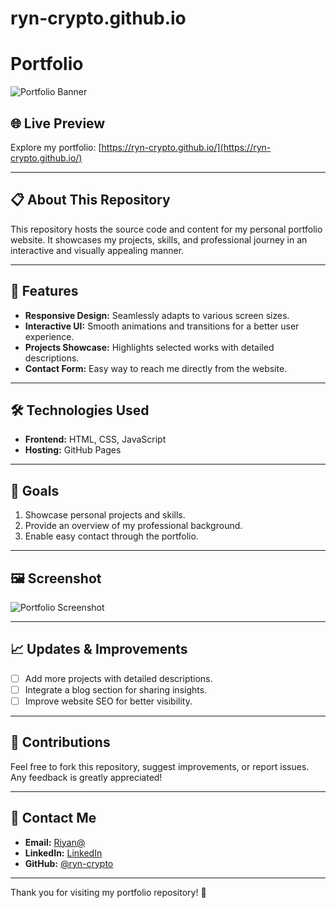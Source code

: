 # ryn-crypto.github.io

# Portfolio

![Portfolio Banner](https://via.placeholder.com/1200x300.png?text=Welcome+to+My+Portfolio)

## 🌐 Live Preview

Explore my portfolio: [https://ryn-crypto.github.io/](https://ryn-crypto.github.io/)

---

## 📋 About This Repository

This repository hosts the source code and content for my personal portfolio website. It showcases my projects, skills, and professional journey in an interactive and visually appealing manner.

---

## 🚀 Features

- **Responsive Design:** Seamlessly adapts to various screen sizes.
- **Interactive UI:** Smooth animations and transitions for a better user experience.
- **Projects Showcase:** Highlights selected works with detailed descriptions.
- **Contact Form:** Easy way to reach me directly from the website.

---

## 🛠️ Technologies Used

- **Frontend:** HTML, CSS, JavaScript
- **Hosting:** GitHub Pages
<!-- - **Frameworks:** React, Bootstrap -->

---

## 🎯 Goals

1. Showcase personal projects and skills.
2. Provide an overview of my professional background.
3. Enable easy contact through the portfolio.

---

## 🖼️ Screenshot

![Portfolio Screenshot](https://via.placeholder.com/800x450.png?text=Portfolio+Screenshot)

---

## 📈 Updates & Improvements

- [ ] Add more projects with detailed descriptions.
- [ ] Integrate a blog section for sharing insights.
- [ ] Improve website SEO for better visibility.

---

## 🤝 Contributions

Feel free to fork this repository, suggest improvements, or report issues. Any feedback is greatly appreciated!

---

## 📧 Contact Me

- **Email:** [Riyan@](mailto:riyandotianto2@gmail.com)
- **LinkedIn:** [LinkedIn](https://www.linkedin.com/in/riyan-first-tiyanto-aa5a4b168/)
- **GitHub:** [@ryn-crypto](https://github.com/ryn-crypto)

---

Thank you for visiting my portfolio repository! 🚀
